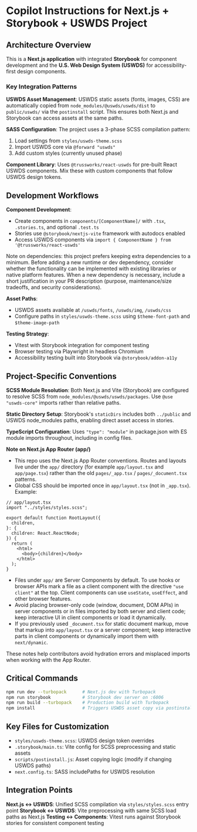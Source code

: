 # Copilot Instructions for Next.js + Storybook + USWDS Project

## Architecture Overview

This is a **Next.js application** with integrated **Storybook** for component development and the **U.S. Web Design System (USWDS)** for accessibility-first design components.

### Key Integration Patterns

**USWDS Asset Management**: USWDS static assets (fonts, images, CSS) are automatically copied from `node_modules/@uswds/uswds/dist` to `public/uswds/` via the `postinstall` script. This ensures both Next.js and Storybook can access assets at the same paths.

**SASS Configuration**: The project uses a 3-phase SCSS compilation pattern:

1. Load settings from `styles/uswds-theme.scss`
2. Import USWDS core via `@forward "uswds"`
3. Add custom styles (currently unused phase)

**Component Library**: Uses `@trussworks/react-uswds` for pre-built React USWDS components. Mix these with custom components that follow USWDS design tokens.

## Development Workflows

**Component Development**:

- Create components in `components/[ComponentName]/` with `.tsx`, `.stories.ts`, and optional `.test.ts`
- Stories use `@storybook/nextjs-vite` framework with autodocs enabled
- Access USWDS components via `import { ComponentName } from '@trussworks/react-uswds'`

Note on dependencies: this project prefers keeping extra dependencies to a minimum. Before adding a new runtime or dev dependency, consider whether the functionality can be implemented with existing libraries or native platform features. When a new dependency is necessary, include a short justification in your PR description (purpose, maintenance/size tradeoffs, and security considerations).

**Asset Paths**:

- USWDS assets available at `/uswds/fonts`, `/uswds/img`, `/uswds/css`
- Configure paths in `styles/uswds-theme.scss` using `$theme-font-path` and `$theme-image-path`

**Testing Strategy**:

- Vitest with Storybook integration for component testing
- Browser testing via Playwright in headless Chromium
- Accessibility testing built into Storybook via `@storybook/addon-a11y`

## Project-Specific Conventions

**SCSS Module Resolution**: Both Next.js and Vite (Storybook) are configured to resolve SCSS from `node_modules/@uswds/uswds/packages`. Use `@use "uswds-core"` imports rather than relative paths.

**Static Directory Setup**: Storybook's `staticDirs` includes both `../public` and USWDS node_modules paths, enabling direct asset access in stories.

**TypeScript Configuration**: Uses `"type": "module"` in package.json with ES module imports throughout, including in config files.

**Note on Next.js App Router (app/)**

- This repo uses the Next.js App Router conventions. Routes and layouts live under the `app/` directory (for example `app/layout.tsx` and `app/page.tsx`) rather than the old `pages/_app.tsx` / `pages/_document.tsx` patterns.
- Global CSS should be imported once in `app/layout.tsx` (not in `_app.tsx`). Example:

```tsx
// app/layout.tsx
import "../styles/styles.scss";

export default function RootLayout({
  children,
}: {
  children: React.ReactNode;
}) {
  return (
    <html>
      <body>{children}</body>
    </html>
  );
}
```

- Files under `app/` are Server Components by default. To use hooks or browser APIs mark a file as a client component with the directive `"use client"` at the top. Client components can use `useState`, `useEffect`, and other browser features.
- Avoid placing browser-only code (window, document, DOM APIs) in server components or in files imported by both server and client code; keep interactive UI in client components or load it dynamically.
- If you previously used `_document.tsx` for static document markup, move that markup into `app/layout.tsx` or a server component; keep interactive parts in client components or dynamically import them with `next/dynamic`.

These notes help contributors avoid hydration errors and misplaced imports when working with the App Router.

## Critical Commands

```bash
npm run dev --turbopack      # Next.js dev with Turbopack
npm run storybook            # Storybook dev server on :6006
npm run build --turbopack    # Production build with Turbopack
npm install                  # Triggers USWDS asset copy via postinstall
```

## Key Files for Customization

- `styles/uswds-theme.scss`: USWDS design token overrides
- `.storybook/main.ts`: Vite config for SCSS preprocessing and static assets
- `scripts/postinstall.js`: Asset copying logic (modify if changing USWDS paths)
- `next.config.ts`: SASS includePaths for USWDS resolution

## Integration Points

**Next.js ↔ USWDS**: Unified SCSS compilation via `styles/styles.scss` entry point
**Storybook ↔ USWDS**: Vite preprocessing with same SCSS load paths as Next.js
**Testing ↔ Components**: Vitest runs against Storybook stories for consistent component testing
